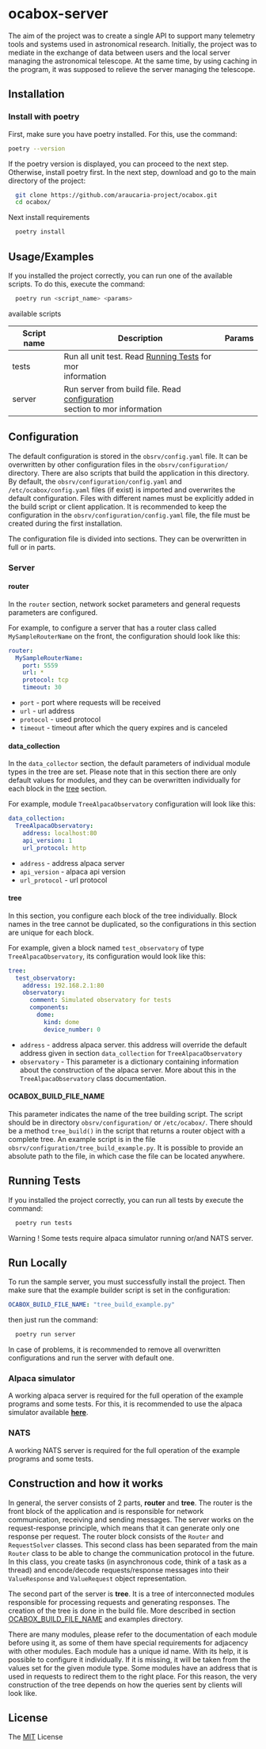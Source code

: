 # ocabox-server

The aim of the project was to create a single API to support many telemetry tools and systems used in astronomical
research. Initially, the project was to mediate in the exchange of data between users and the local server managing
the astronomical telescope. At the same time, by using caching in the program, it was supposed to relieve the server
managing the telescope.

## Installation

### Install with poetry

First, make sure you have poetry installed. For this, use the command:
```bash
poetry --version
```
If the poetry version is displayed, you can proceed to the next step. Otherwise, install poetry first.
In the next step, download and go to the main directory of the project:
```bash
  git clone https://github.com/araucaria-project/ocabox.git
  cd ocabox/
```
Next install requirements
```bash
  poetry install
```

## Usage/Examples

If you installed the project correctly, you can run one of the available scripts. To do this, execute the command:
```bash
  poetry run <script_name> <params>
```
available scripts

| Script name       | Description                                                                                      | Params                              |
|-------------------|--------------------------------------------------------------------------------------------------|-------------------------------------|
| tests             | Run all unit test. Read [Running Tests](#running-tests) for mor <br/>information                 |                                     |
| server            | Run server from build file. Read [configuration](#configuration) <br/>section to mor information |                                     |


## Configuration

The default configuration is stored in the `obsrv/config.yaml` file. It can be overwritten by other configuration files in 
the `obsrv/configuration/` directory. There are also scripts that build the application in this directory. By default, 
the `obsrv/configuration/config.yaml` and `/etc/ocabox/config.yaml` files (if exist) is imported and overwrites the default configuration. Files with different 
names must be explicitly added in the build script or client application. It is recommended to keep the configuration 
in the `obsrv/configuration/config.yaml` file, the file must be created during the first installation.

The configuration file is divided into sections. They can be overwritten in full or in parts.

### Server

#### router
In the `router` section, network socket parameters and general requests parameters are configured.

For example, to configure a server that has a router class called `MySampleRouterName` on the front, 
the configuration should look like this:
```yaml
router:
  MySampleRouterName:
    port: 5559
    url: *
    protocol: tcp
    timeout: 30
```
* `port` - port where requests will be received
* `url` - url address
* `protocol` - used protocol
* `timeout` - timeout after which the query expires and is canceled

#### data_collection
In the `data_collector` section, the default parameters of individual module types in the tree are set.
Please note that in this section there are only default values for modules, and they can be overwritten individually 
for each block in the [tree](#tree) section.

For example, module `TreeAlpacaObservatory` configuration will look like this:

```yaml
data_collection:
  TreeAlpacaObservatory:
    address: localhost:80
    api_version: 1
    url_protocol: http
```
* `address` - address alpaca server
* `api_version` - alpaca api version
* `url_protocol` - url protocol

#### tree
In this section, you configure each block of the tree individually. Block names in the tree cannot be duplicated, 
so the configurations in this section are unique for each block.

For example, given a block named `test_observatory` of type `TreeAlpacaObservatory`, its configuration would look like this:

```yaml
tree:
  test_observatory:
    address: 192.168.2.1:80
    observatory:
      comment: Simulated observatory for tests
      components:
        dome:
          kind: dome
          device_number: 0
```
* `address` - address alpaca server. this address will override the default address given in section `data_collection` 
for `TreeAlpacaObservatory`
* `observatory` - This parameter is a dictionary containing information about the construction of the alpaca server. 
More about this in the `TreeAlpacaObservatory` class documentation.


#### OCABOX_BUILD_FILE_NAME
This parameter indicates the name of the tree building script. The script should be in directory `obsrv/configuration/` or `/etc/ocabox/`.
There should be a method `tree_build()` in the script that returns a router object with a complete tree. An example 
script is in the file `obsrv/configuration/tree_build_example.py`. It is possible to provide an absolute path to the file, 
in which case the file can be located anywhere.

## Running Tests

If you installed the project correctly, you can run all tests by execute the command:
```bash
  poetry run tests
```
Warning ! Some tests require alpaca simulator running or/and NATS server.

## Run Locally

To run the sample server, you must successfully install the project. Then make sure that the example builder script is set in the configuration:
```yaml
OCABOX_BUILD_FILE_NAME: "tree_build_example.py"
```
then just run the command:
```bash
  poetry run server
```
In case of problems, it is recommended to remove all overwritten configurations and run the server with default one.

### Alpaca simulator

A working alpaca server is required for the full operation of the example programs and some tests. For this, it 
is recommended to use the alpaca simulator available [**here**](https://github.com/ASCOMInitiative/ASCOM.Alpaca.Simulators).

### NATS
A working NATS server is required for the full operation of the example programs and some tests.

## Construction and how it works

In general, the server consists of 2 parts, **router** and **tree**. The router is the front block of the application 
and is responsible for network communication, receiving and sending messages. The server works on the request-response 
principle, which means that it can generate only one response per request. The router block consists of 
the `Router` and `RequestSolver` classes. This second class has been separated from the main `Router` class 
to be able to change the communication protocol in the future. In this class, you create tasks (in asynchronous 
code, think of a task as a thread) and encode/decode requests/response messages into their `ValueResponse` and 
`ValueRequest` object representation.

The second part of the server is **tree**. It is a tree of interconnected modules responsible for processing requests 
and generating responses. The creation of the tree is done in the build file. More described in 
section [OCABOX_BUILD_FILE_NAME](#OCABOX_BUILD_FILE_NAME) and examples directory.

There are many modules, please refer to the documentation of each module before using it, as some of them 
have special requirements for adjacency with other modules. Each module has a unique id name. With its help, it is 
possible to configure it individually. If it is missing, it will be taken from the values set for the given module type. 
Some modules have an address that is used in requests to redirect them to the right place. For this reason, the very 
construction of the tree depends on how the queries sent by clients will look like.

## License
The [MIT](LICENSE) License
